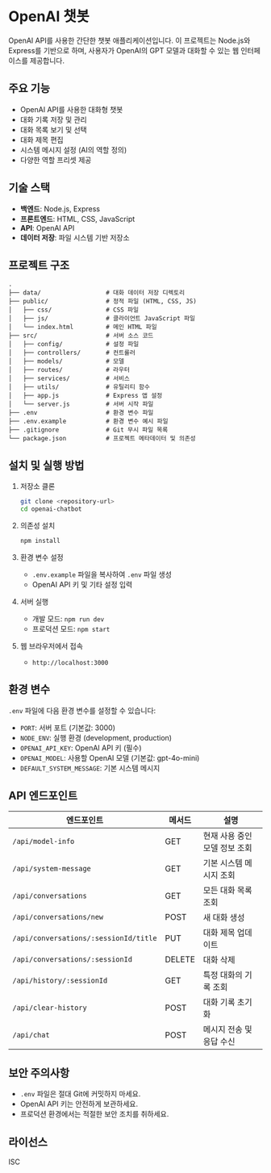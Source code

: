 # OpenAI 챗봇

OpenAI API를 사용한 간단한 챗봇 애플리케이션입니다. 이 프로젝트는 Node.js와 Express를 기반으로 하며, 사용자가 OpenAI의 GPT 모델과 대화할 수 있는 웹 인터페이스를 제공합니다.

## 주요 기능

- OpenAI API를 사용한 대화형 챗봇
- 대화 기록 저장 및 관리
- 대화 목록 보기 및 선택
- 대화 제목 편집
- 시스템 메시지 설정 (AI의 역할 정의)
- 다양한 역할 프리셋 제공

## 기술 스택

- **백엔드**: Node.js, Express
- **프론트엔드**: HTML, CSS, JavaScript
- **API**: OpenAI API
- **데이터 저장**: 파일 시스템 기반 저장소

## 프로젝트 구조

```
.
├── data/                  # 대화 데이터 저장 디렉토리
├── public/                # 정적 파일 (HTML, CSS, JS)
│   ├── css/               # CSS 파일
│   ├── js/                # 클라이언트 JavaScript 파일
│   └── index.html         # 메인 HTML 파일
├── src/                   # 서버 소스 코드
│   ├── config/            # 설정 파일
│   ├── controllers/       # 컨트롤러
│   ├── models/            # 모델
│   ├── routes/            # 라우터
│   ├── services/          # 서비스
│   ├── utils/             # 유틸리티 함수
│   ├── app.js             # Express 앱 설정
│   └── server.js          # 서버 시작 파일
├── .env                   # 환경 변수 파일
├── .env.example           # 환경 변수 예시 파일
├── .gitignore             # Git 무시 파일 목록
└── package.json           # 프로젝트 메타데이터 및 의존성
```

## 설치 및 실행 방법

1. 저장소 클론
   ```bash
   git clone <repository-url>
   cd openai-chatbot
   ```

2. 의존성 설치
   ```bash
   npm install
   ```

3. 환경 변수 설정
   - `.env.example` 파일을 복사하여 `.env` 파일 생성
   - OpenAI API 키 및 기타 설정 입력

4. 서버 실행
   - 개발 모드: `npm run dev`
   - 프로덕션 모드: `npm start`

5. 웹 브라우저에서 접속
   - `http://localhost:3000`

## 환경 변수

`.env` 파일에 다음 환경 변수를 설정할 수 있습니다:

- `PORT`: 서버 포트 (기본값: 3000)
- `NODE_ENV`: 실행 환경 (development, production)
- `OPENAI_API_KEY`: OpenAI API 키 (필수)
- `OPENAI_MODEL`: 사용할 OpenAI 모델 (기본값: gpt-4o-mini)
- `DEFAULT_SYSTEM_MESSAGE`: 기본 시스템 메시지

## API 엔드포인트

| 엔드포인트 | 메서드 | 설명 |
|------------|--------|------|
| `/api/model-info` | GET | 현재 사용 중인 모델 정보 조회 |
| `/api/system-message` | GET | 기본 시스템 메시지 조회 |
| `/api/conversations` | GET | 모든 대화 목록 조회 |
| `/api/conversations/new` | POST | 새 대화 생성 |
| `/api/conversations/:sessionId/title` | PUT | 대화 제목 업데이트 |
| `/api/conversations/:sessionId` | DELETE | 대화 삭제 |
| `/api/history/:sessionId` | GET | 특정 대화의 기록 조회 |
| `/api/clear-history` | POST | 대화 기록 초기화 |
| `/api/chat` | POST | 메시지 전송 및 응답 수신 |

## 보안 주의사항

- `.env` 파일은 절대 Git에 커밋하지 마세요.
- OpenAI API 키는 안전하게 보관하세요.
- 프로덕션 환경에서는 적절한 보안 조치를 취하세요.

## 라이선스

ISC 